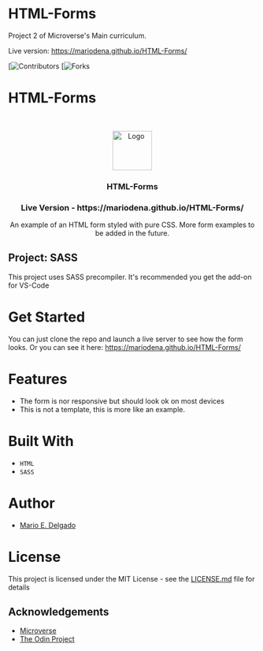 # HTML-Forms
Project 2 of Microverse's Main curriculum.

Live version: https://mariodena.github.io/HTML-Forms/


[![Contributors][contributors-shield]
[![Forks][forks-shield]

# HTML-Forms
<br />
<p align="center">
  <a href="https://github.com/MarioDena">
    <img src="https://mariodena.github.io/blog/assets/img/sample/Logo.jpg" alt="Logo" width="80" height="80">
  </a>

  <h3 align="center">
	 HTML-Forms
  </h3>

  <h3 align="center">
	 Live Version - https://mariodena.github.io/HTML-Forms/
  </h3>

  <p align="center">
    An example of an HTML form styled with pure CSS. More form examples to be added in the future.
    <br />


## Project: SASS
This project uses SASS precompiler. It's recommended you get the add-on for VS-Code


# Get Started

You can just clone the repo and launch a live server to see how the form looks. Or you can see it here: https://mariodena.github.io/HTML-Forms/

# Features

* The form is nor responsive but should look ok on most devices
* This is not a template, this is more like an example.

# Built With

* `HTML`
* `SASS`

# Author

* [Mario E. Delgado](https://github.com/MarioDena)

# License

This project is licensed under the MIT License - see the [LICENSE.md](LICENSE.md) file for details 

<!-- ACKNOWLEDGEMENTS -->
## Acknowledgements
* [Microverse](https://www.microverse.org/)
* [The Odin Project](https://www.theodinproject.com/)

<!-- MARKDOWN LINKS & IMAGES -->
<!-- https://www.markdownguide.org/basic-syntax/#reference-style-links -->
[contributors-shield]: https://img.shields.io/github/issues/MarioDena/HTML-Forms
[forks-shield]: https://img.shields.io/github/license/MarioDena/HTML-Forms


